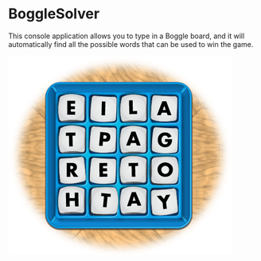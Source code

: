 # BoggleSolver

This console application allows you to type in a Boggle board, and it will automatically find all the possible words that can be used to win the game.

![BogglePicture](https://github.com/KeatonMacLeod/BoggleSolver/blob/master/Boggle.png)
